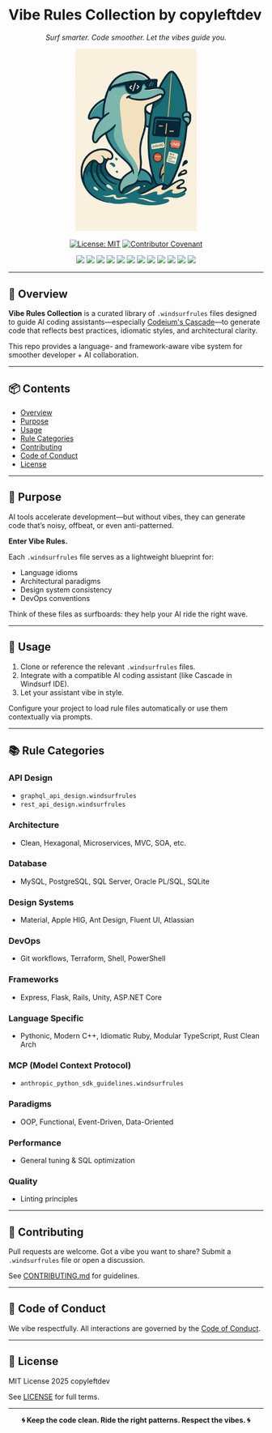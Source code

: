 # Vibe Rules Collection by copyleftdev



<p align="center">
  <em>Surf smarter. Code smoother. Let the vibes guide you.</em>
</p>

<p align="center">
  <img src="assets/logo.png" alt="Vibey the Coding Surfer Dolphin" width="240"/>
</p>

<p align="center">
  <a href="https://opensource.org/licenses/MIT"><img src="https://img.shields.io/badge/License-MIT-yellow.svg" alt="License: MIT"></a>
  <a href="CODE_OF_CONDUCT.md"><img src="https://img.shields.io/badge/Contributor%20Covenant-v2.1-ff69b4.svg" alt="Contributor Covenant"></a>
</p>

<p align="center">
  <a href="language/pythonic.windsurfrules"><img src="https://img.shields.io/badge/Python-3776AB?style=flat&logo=python&logoColor=white"></a>
  <a href="language/cpp_modern_best_practices.windsurfrules"><img src="https://img.shields.io/badge/C%2B%2B-00599C?style=flat&logo=cplusplus&logoColor=white"></a>
  <a href="language/typescript_modular.windsurfrules"><img src="https://img.shields.io/badge/JavaScript-F7DF1E?style=flat&logo=javascript&logoColor=black"></a>
  <a href="language/typescript_modular.windsurfrules"><img src="https://img.shields.io/badge/TypeScript-3178C6?style=flat&logo=typescript&logoColor=white"></a>
  <a href="language/golang_best_practices.windsurfrules"><img src="https://img.shields.io/badge/Go-00ADD8?style=flat&logo=go&logoColor=white"></a>
  <a href="language/rust_clean_architecture.windsurfrules"><img src="https://img.shields.io/badge/Rust-000000?style=flat&logo=rust&logoColor=white"></a>
  <a href="language/php_modern_best_practices.windsurfrules"><img src="https://img.shields.io/badge/PHP-777BB4?style=flat&logo=php&logoColor=white"></a>
  <a href="language/ruby_idiomatic_best_practices.windsurfrules"><img src="https://img.shields.io/badge/Ruby-CC342D?style=flat&logo=ruby&logoColor=white"></a>
  <a href="database/generic_sql_best_practices.windsurfrules"><img src="https://img.shields.io/badge/SQL-Various-blue?style=flat&logo=postgresql&logoColor=white"></a>
  <a href="devops/dockerfile_best_practices.windsurfrules"><img src="https://img.shields.io/badge/Docker-2496ED?style=flat&logo=docker&logoColor=white"></a>
  <a href="devops/kubernetes_manifests.windsurfrules"><img src="https://img.shields.io/badge/Kubernetes-326CE5?style=flat&logo=kubernetes&logoColor=white"></a>
  <a href="devops/terraform_best_practices.windsurfrules"><img src="https://img.shields.io/badge/Terraform-7B42BC?style=flat&logo=terraform&logoColor=white"></a>
</p>

---

## 🌊 Overview

**Vibe Rules Collection** is a curated library of `.windsurfrules` files designed to guide AI coding assistants—especially [Codeium's Cascade](https://codeium.com)—to generate code that reflects best practices, idiomatic styles, and architectural clarity.

This repo provides a language- and framework-aware vibe system for smoother developer + AI collaboration.

---

## 📦 Contents

- [Overview](#overview)
- [Purpose](#purpose)
- [Usage](#usage)
- [Rule Categories](#rule-categories)
- [Contributing](#contributing)
- [Code of Conduct](#code-of-conduct)
- [License](#license)

---

## 🎯 Purpose

AI tools accelerate development—but without vibes, they can generate code that’s noisy, offbeat, or even anti-patterned.

**Enter Vibe Rules.**

Each `.windsurfrules` file serves as a lightweight blueprint for:
- Language idioms
- Architectural paradigms
- Design system consistency
- DevOps conventions

Think of these files as surfboards: they help your AI ride the right wave.

---

## 🚀 Usage

1. Clone or reference the relevant `.windsurfrules` files.
2. Integrate with a compatible AI coding assistant (like Cascade in Windsurf IDE).
3. Let your assistant vibe in style.

Configure your project to load rule files automatically or use them contextually via prompts.

---

## 📚 Rule Categories

### API Design
- `graphql_api_design.windsurfrules`
- `rest_api_design.windsurfrules`

### Architecture
- Clean, Hexagonal, Microservices, MVC, SOA, etc.

### Database
- MySQL, PostgreSQL, SQL Server, Oracle PL/SQL, SQLite

### Design Systems
- Material, Apple HIG, Ant Design, Fluent UI, Atlassian

### DevOps
- Git workflows, Terraform, Shell, PowerShell

### Frameworks
- Express, Flask, Rails, Unity, ASP.NET Core

### Language Specific
- Pythonic, Modern C++, Idiomatic Ruby, Modular TypeScript, Rust Clean Arch

### MCP (Model Context Protocol)
- `anthropic_python_sdk_guidelines.windsurfrules`

### Paradigms
- OOP, Functional, Event-Driven, Data-Oriented

### Performance
- General tuning & SQL optimization

### Quality
- Linting principles

---

## 🤝 Contributing

Pull requests are welcome. Got a vibe you want to share? Submit a `.windsurfrules` file or open a discussion.

See [CONTRIBUTING.md](CONTRIBUTING.md) for guidelines.

---

## 🌈 Code of Conduct

We vibe respectfully. All interactions are governed by the [Code of Conduct](CODE_OF_CONDUCT.md).

---

## 📄 License

MIT License 2025 copyleftdev

See [LICENSE](LICENSE) for full terms.

---

<p align="center">
  <strong>🌀 Keep the code clean. Ride the right patterns. Respect the vibes. 🌀</strong>
</p>
